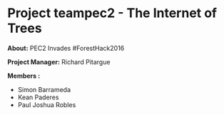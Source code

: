 # Project teampec2 - The Internet of Trees

__About:__ PEC2 Invades \#ForestHack2016

__Project Manager:__ Richard Pitargue

__Members :__
* Simon Barrameda
* Kean Paderes
* Paul Joshua Robles
